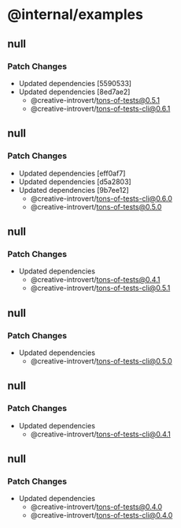 # @internal/examples

## null

### Patch Changes

- Updated dependencies [5590533]
- Updated dependencies [8ed7ae2]
  - @creative-introvert/tons-of-tests@0.5.1
  - @creative-introvert/tons-of-tests-cli@0.6.1

## null

### Patch Changes

- Updated dependencies [eff0af7]
- Updated dependencies [d5a2803]
- Updated dependencies [9b7ee12]
  - @creative-introvert/tons-of-tests-cli@0.6.0
  - @creative-introvert/tons-of-tests@0.5.0

## null

### Patch Changes

- Updated dependencies
  - @creative-introvert/tons-of-tests@0.4.1
  - @creative-introvert/tons-of-tests-cli@0.5.1

## null

### Patch Changes

- Updated dependencies
  - @creative-introvert/tons-of-tests-cli@0.5.0

## null

### Patch Changes

- Updated dependencies
  - @creative-introvert/tons-of-tests-cli@0.4.1

## null

### Patch Changes

- Updated dependencies
  - @creative-introvert/tons-of-tests@0.4.0
  - @creative-introvert/tons-of-tests-cli@0.4.0
